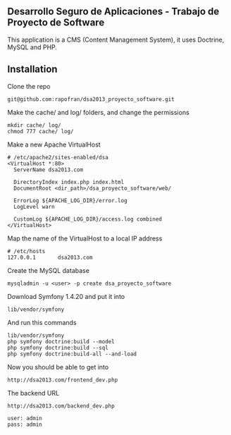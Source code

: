 Desarrollo Seguro de Aplicaciones - Trabajo de Proyecto de Software
-----------

This application is a CMS (Content Management System), it uses Doctrine, MySQL and PHP.

Installation
------------
Clone the repo
```
git@github.com:rapofran/dsa2013_proyecto_software.git
```

Make the cache/ and log/ folders, and change the permissions
```
mkdir cache/ log/
chmod 777 cache/ log/
```

Make a new Apache VirtualHost 
```
# /etc/apache2/sites-enabled/dsa
<VirtualHost *:80>
  ServerName dsa2013.com

  DirectoryIndex index.php index.html
  DocumentRoot <dir_path>/dsa_proyecto_software/web/

  ErrorLog ${APACHE_LOG_DIR}/error.log
  LogLevel warn

  CustomLog ${APACHE_LOG_DIR}/access.log combined
</VirtualHost>
```

Map the name of the VirtualHost to a local IP address
```
# /etc/hosts
127.0.0.1       dsa2013.com
```

Create the MySQL database
```
mysqladmin -u <user> -p create dsa_proyecto_software
```

Download Symfony 1.4.20 and put it into
```
lib/vendor/symfony
```

And run this commands
```
lib/vendor/symfony
php symfony doctrine:build --model
php symfony doctrine:build --sql
php symfony doctrine:build-all --and-load
```

Now you should be able to get into 
```
http://dsa2013.com/frontend_dev.php
```

The backend URL
```
http://dsa2013.com/backend_dev.php

user: admin
pass: admin
```
